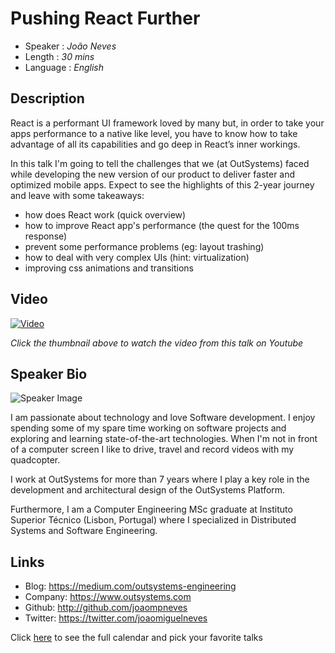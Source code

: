 Pushing React Further
=====================

* Speaker   : *João Neves*
* Length    : *30 mins*
* Language  : *English*

Description
-----------

React is a performant UI framework loved by many but, in order to take your apps performance to a native like level, you have to know how to take advantage of all its capabilities and go deep in React’s inner workings. 

In this talk I'm going to tell the challenges that we (at OutSystems) faced while developing the new version of our product to deliver faster and optimized mobile apps.
Expect to see the highlights of this 2-year journey and leave with some takeaways:
- how does React work (quick overview)
- how to improve React app's performance (the quest for the 100ms response)
- prevent some performance problems (eg: layout trashing)
- how to deal with very complex UIs (hint: virtualization)
- improving css animations and transitions

Video
-----

[![Video](https://img.youtube.com/vi/6Kug9Z7bu38/maxresdefault.jpg)](https://www.youtube.com/watch?v=6Kug9Z7bu38)

_Click the thumbnail above to watch the video from this talk on Youtube_

Speaker Bio
-----------

![Speaker Image](https://avatars2.githubusercontent.com/u/693294?v=3&s=400)

I am passionate about technology and love Software development.
I enjoy spending some of my spare time working on software projects and exploring and learning state-of-the-art technologies. 
When I'm not in front of a computer screen I like to drive, travel and record videos with my quadcopter.

I work at OutSystems for more than 7 years where I play a key role in the development and architectural design of the OutSystems Platform.

Furthermore, I am a Computer Engineering MSc graduate at Instituto Superior Técnico (Lisbon, Portugal) where I specialized in Distributed Systems and Software Engineering.

Links
-----

* Blog: https://medium.com/outsystems-engineering
* Company: https://www.outsystems.com
* Github: http://github.com/joaompneves
* Twitter: https://twitter.com/joaomiguelneves

Click [here][1] to see the full calendar and pick your favorite talks

[1]: https://pixels.camp/schedule/

